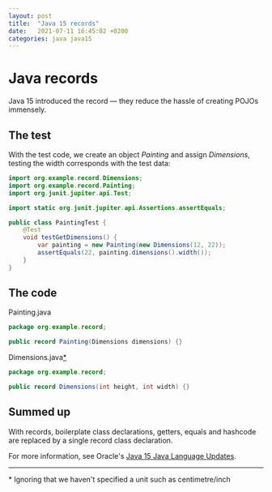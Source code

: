```yaml
---
layout: post
title:  "Java 15 records"
date:   2021-07-11 16:45:02 +0200
categories: java java15
---
```

# Java records
Java 15 introduced the record — they reduce the hassle of creating POJOs immensely.

## The test
With the test code, we create an object _Painting_ and assign _Dimensions_, testing the width corresponds with the test data:

```java
import org.example.record.Dimensions;
import org.example.record.Painting;
import org.junit.jupiter.api.Test;

import static org.junit.jupiter.api.Assertions.assertEquals;

public class PaintingTest {
    @Test
    void testGetDimensions() {
        var painting = new Painting(new Dimensions(12, 22));
        assertEquals(22, painting.dimensions().width());
    }
}

```

## The code

Painting.java
```java
package org.example.record;

public record Painting(Dimensions dimensions) {}

```

Dimensions.java[*](#clarification)
```java
package org.example.record;

public record Dimensions(int height, int width) {}

```
## Summed up
With records, boilerplate class declarations, getters, equals and hashcode are replaced by a single record class declaration.

For more information, see Oracle's [Java 15 Java Language Updates](https://docs.oracle.com/en/java/javase/15/language/records.html).

---
<a href="#clarification"></a>* Ignoring that we haven't specified a unit such as centimetre/inch